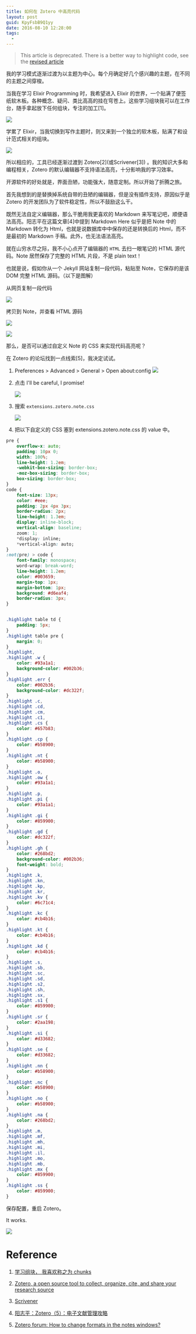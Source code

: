 ```yaml
---
title: 如何在 Zotero 中高亮代码
layout: post
guid: KpyFsbB9Q1yy
date: 2016-08-10 12:28:00
tags:
  - 
---
```


> This article is deprecated. There is a better way to highlight code, see the [revised article](/how-to-highlight-code-in-zotero-note-revised.html)

我的学习模式逐渐过渡为以主题为中心。每个月确定好几个感兴趣的主题，在不同的主题之间穿梭。

当我在学习 Elixir Programming 时，我希望进入 Elixir 的世界，一个贴满了便签纸软木板。各种概念、疑问、类比高高的挂在穹苍上。这些学习组块我可以在工作台，随手拿起放下任何组块，专注的加工[1]。

![](/media/files/2016-08-10-elixir.jpeg)


学累了 Elixir，当我切换到写作主题时，则又来到一个独立的软木板，贴满了和设计范式相关的组块。

![](/media/files/2016-08-10-writing.jpeg)

所以相应的，工具已经逐渐过渡到 Zotero\[2\](或Scrivener[3]) 。我的知识大多和编程相关，Zotero 的默认编辑器不支持语法高亮，十分影响我的学习效率。

开源软件的好处就是，界面丑陋，功能强大，随意定制。所以开始了折腾之旅。

首先我想到的是替换掉系统自带的丑陋的编辑器，但是没有插件支持，原因似乎是 Zotero 的开发团队为了软件稳定性，所以不鼓励这么干。


既然无法自定义编辑器，那么干脆用我更喜欢的 Markdown 来写笔记吧，顺便语法高亮。阳志平在这篇文章[4]中提到 Markdown Here 似乎是把 Note 中的 Markdown 转化为 Html，也就是说数据库中中保存的还是转换后的 Html，而不是最初的 Markdown 手稿。此外，也无法语法高亮。

就在山穷水尽之际，我不小心点开了编辑器的 `HTML` 去扫一眼笔记的 HTML 源代码。Note 居然保存了完整的 HTML 片段，不是 plain text！

也就是说，假如你从一个 Jekyll 网站复制一段代码，粘贴至 Note，它保存的是该 DOM 完整 HTML 源码。（以下是图解）

从网页复制一段代码

![](/media/files/2016-08-10-copy-to-zotero.jpeg)

拷贝到 Note，并查看 HTML 源码

![](/media/files/2016-08-10-check.jpg)

![](/media/files/2016-08-10-html-code.jpeg)


那么，是否可以通过自定义 Note 的 CSS 来实现代码高亮呢？

在 Zotero 的论坛找到一点线索[5]，我决定试试。

1. Preferences > Advanced > General > Open about:config
    ![](/media/files/2016-08-10-step1.jpeg)

2. 点击 I'll be careful, I promise!

    ![](/media/files/2016-08-10-step2.jpeg)

3. 搜索 `extensions.zotero.note.css`

    ![](/media/files/2016-08-10-step3.jpeg)

4. 把以下自定义的 CSS 塞到 extensions.zotero.note.css 的 value 中。

```css
pre {
    overflow-x: auto;
    padding: 10px 0;
    width: 100%;
    line-height: 1.2em;
    -webkit-box-sizing: border-box;
    -moz-box-sizing: border-box;
    box-sizing: border-box;
}
code {
    font-size: 13px;
    color: #eee;
    padding: 2px 4px 3px;
    border-radius: 2px;
    line-height: 1.3em;
    display: inline-block;
    vertical-align: baseline;
    zoom: 1;
    *display: inline;
    *vertical-align: auto;
}
:not(pre) > code {
    font-family: monospace;
    word-wrap: break-word;
    line-height: 1.2em;
    color: #003659;
    margin-top: 1px;
    margin-bottom: 1px;
    background: #d6eaf4;
    border-radius: 3px;
}


.highlight table td {
    padding: 5px;
}
.highlight table pre {
    margin: 0;
}
.highlight,
.highlight .w {
    color: #93a1a1;
    background-color: #002b36;
}
.highlight .err {
    color: #002b36;
    background-color: #dc322f;
}
.highlight .c,
.highlight .cd,
.highlight .cm,
.highlight .c1,
.highlight .cs {
    color: #657b83;
}
.highlight .cp {
    color: #b58900;
}
.highlight .nt {
    color: #b58900;
}
.highlight .o,
.highlight .ow {
    color: #93a1a1;
}
.highlight .p,
.highlight .pi {
    color: #93a1a1;
}
.highlight .gi {
    color: #859900;
}
.highlight .gd {
    color: #dc322f;
}
.highlight .gh {
    color: #268bd2;
    background-color: #002b36;
    font-weight: bold;
}
.highlight .k,
.highlight .kn,
.highlight .kp,
.highlight .kr,
.highlight .kv {
    color: #6c71c4;
}
.highlight .kc {
    color: #cb4b16;
}
.highlight .kt {
    color: #cb4b16;
}
.highlight .kd {
    color: #cb4b16;
}
.highlight .s,
.highlight .sb,
.highlight .sc,
.highlight .sd,
.highlight .s2,
.highlight .sh,
.highlight .sx,
.highlight .s1 {
    color: #859900;
}
.highlight .sr {
    color: #2aa198;
}
.highlight .si {
    color: #d33682;
}
.highlight .se {
    color: #d33682;
}
.highlight .nn {
    color: #b58900;
}
.highlight .nc {
    color: #b58900;
}
.highlight .no {
    color: #b58900;
}
.highlight .na {
    color: #268bd2;
}
.highlight .m,
.highlight .mf,
.highlight .mh,
.highlight .mi,
.highlight .il,
.highlight .mo,
.highlight .mb,
.highlight .mx {
    color: #859900;
}
.highlight .ss {
    color: #859900;
}
```

保存配置，重启 Zotero。

It works.

![](/media/files/2016-08-10-it-works.jpeg)


# Reference

1. [学习组块， 我喜欢称之为 chunks](https://www.quora.com/What-is-the-most-effective-way-to-learn)

2. [Zotero, a open source tool to collect, organize, cite, and share your research source](https://www.zotero.org/)

3. [Scrivener](https://www.literatureandlatte.com/scrivener.php)

4. [阳志平：Zotero（5）：电子文献管理攻略 ](http://www.yangzhiping.com/tech/zotero1.html)

5. [Zotero forum: How to change formats in the notes windows?](https://forums.zotero.org/discussion/48647/how-to-change-formats-in-the-notes-windows-/)

